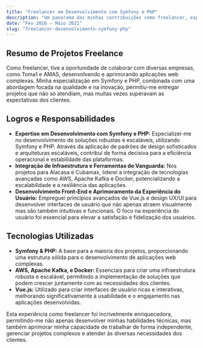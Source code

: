 ```yaml
---
title: "Freelancer em Desenvolvimento com Symfony e PHP"
description: "Um panorama das minhas contribuições como freelancer, especializando-me em Symfony e PHP para desenvolver soluções robustas e escaláveis."
date: "Fev 2016 — Maio 2021"
slug: "freelancer-desenvolvimento-symfony-php"
---
```


## Resumo de Projetos Freelance
Como freelancer, tive a oportunidade de colaborar com diversas empresas, como Toma1 e AMAS, desenvolvendo e aprimorando aplicações web complexas. Minha especialização em Symfony e PHP, combinada com uma abordagem focada na qualidade e na inovação, permitiu-me entregar projetos que não só atendiam, mas muitas vezes superavam as expectativas dos clientes.

## Logros e Responsabilidades
- **Expertise em Desenvolvimento com Symfony e PHP:** Especializei-me no desenvolvimento de soluções robustas e escaláveis, utilizando Symfony e PHP. Através da aplicação de padrões de design sofisticados e arquiteturas escaláveis, contribuí de forma decisiva para a eficiência operacional e estabilidade das plataformas.
- **Integração de Infraestrutura e Ferramentas de Vanguarda:** Nos projetos para Alacasa e Cubamax, liderei a integração de tecnologias avançadas como AWS, Apache Kafka e Docker, potencializando a escalabilidade e a resiliência das aplicações.
- **Desenvolvimento Front-End e Aprimoramento da Experiência do Usuário:** Empreguei princípios avançados de Vue.js e design UX/UI para desenvolver interfaces de usuário que não apenas atraem visualmente mas são também intuitivas e funcionais. O foco na experiência do usuário foi essencial para elevar a satisfação e fidelização dos usuários.

## Tecnologias Utilizadas

- **Symfony & PHP:** A base para a maioria dos projetos, proporcionando uma estrutura sólida para o desenvolvimento de aplicações web complexas.
- **AWS, Apache Kafka, e Docker:** Essenciais para criar uma infraestrutura robusta e escalável, permitindo a implementação de soluções que podem crescer juntamente com as necessidades dos clientes.
- **Vue.js:** Utilizado para criar interfaces de usuário ricas e interativas, melhorando significativamente a usabilidade e o engajamento nas aplicações desenvolvidas.

Esta experiência como freelancer foi incrivelmente enriquecedora, permitindo-me não apenas desenvolver minhas habilidades técnicas, mas também aprimorar minha capacidade de trabalhar de forma independente, gerenciar projetos complexos e atender às diversas necessidades dos clientes.
